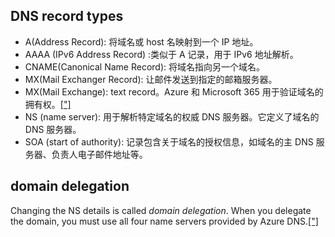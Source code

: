 ## DNS record types

- A(Address Record): 将域名或 host 名映射到一个 IP 地址。
- AAAA (IPv6 Address Record) :类似于 A 记录，用于 IPv6 地址解析。
- CNAME(Canonical Name Record): 将域名指向另一个域名。
- MX(Mail Exchanger Record): 让邮件发送到指定的邮箱服务器。
- MX(Mail Exchange): text record。Azure 和 Microsoft 365 用于验证域名的拥有权。[["]](https://learn.microsoft.com/zh/training/modules/host-domain-azure-dns/2-what-is-azure-dns)
- NS (name server): 用于解析特定域名的权威 DNS 服务器。它定义了域名的 DNS 服务器。
- SOA (start of authority): 记录包含关于域名的授权信息，如域名的主 DNS 服务器、负责人电子邮件地址等。

## domain delegation

Changing the NS details is called *domain delegation*. When you delegate the domain, you must use all four name servers provided by Azure DNS.[["]](https://learn.microsoft.com/en-us/training/modules/host-domain-azure-dns/3-configure-azure-dns-host-domain)